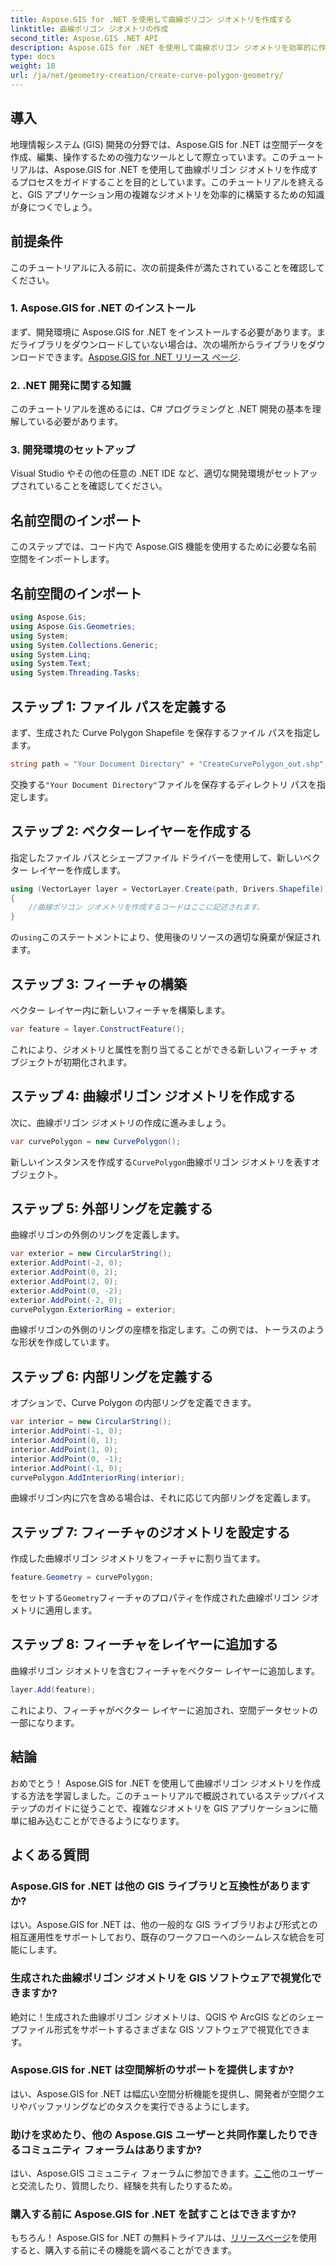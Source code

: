 ```yaml
---
title: Aspose.GIS for .NET を使用して曲線ポリゴン ジオメトリを作成する
linktitle: 曲線ポリゴン ジオメトリの作成
second_title: Aspose.GIS .NET API
description: Aspose.GIS for .NET を使用して曲線ポリゴン ジオメトリを効率的に作成する方法を学びます。 GIS アプリケーションにシームレスに接続するには、ステップバイステップのガイドに従ってください。
type: docs
weight: 18
url: /ja/net/geometry-creation/create-curve-polygon-geometry/
---
```

## 導入
地理情報システム (GIS) 開発の分野では、Aspose.GIS for .NET は空間データを作成、編集、操作するための強力なツールとして際立っています。このチュートリアルは、Aspose.GIS for .NET を使用して曲線ポリゴン ジオメトリを作成するプロセスをガイドすることを目的としています。このチュートリアルを終えると、GIS アプリケーション用の複雑なジオメトリを効率的に構築するための知識が身につくでしょう。
## 前提条件
このチュートリアルに入る前に、次の前提条件が満たされていることを確認してください。
### 1. Aspose.GIS for .NET のインストール
まず、開発環境に Aspose.GIS for .NET をインストールする必要があります。まだライブラリをダウンロードしていない場合は、次の場所からライブラリをダウンロードできます。[Aspose.GIS for .NET リリース ページ](https://releases.aspose.com/gis/net/).
### 2. .NET 開発に関する知識
このチュートリアルを進めるには、C# プログラミングと .NET 開発の基本を理解している必要があります。
### 3. 開発環境のセットアップ
Visual Studio やその他の任意の .NET IDE など、適切な開発環境がセットアップされていることを確認してください。

## 名前空間のインポート
このステップでは、コード内で Aspose.GIS 機能を使用するために必要な名前空間をインポートします。
## 名前空間のインポート
```csharp
using Aspose.Gis;
using Aspose.Gis.Geometries;
using System;
using System.Collections.Generic;
using System.Linq;
using System.Text;
using System.Threading.Tasks;
```

## ステップ 1: ファイル パスを定義する
まず、生成された Curve Polygon Shapefile を保存するファイル パスを指定します。
```csharp
string path = "Your Document Directory" + "CreateCurvePolygon_out.shp";
```
交換する`"Your Document Directory"`ファイルを保存するディレクトリ パスを指定します。
## ステップ 2: ベクターレイヤーを作成する
指定したファイル パスとシェープファイル ドライバーを使用して、新しいベクター レイヤーを作成します。
```csharp
using (VectorLayer layer = VectorLayer.Create(path, Drivers.Shapefile))
{
    //曲線ポリゴン ジオメトリを作成するコードはここに記述されます。
}
```
の`using`このステートメントにより、使用後のリソースの適切な廃棄が保証されます。
## ステップ 3: フィーチャの構築
ベクター レイヤー内に新しいフィーチャを構築します。
```csharp
var feature = layer.ConstructFeature();
```
これにより、ジオメトリと属性を割り当てることができる新しいフィーチャ オブジェクトが初期化されます。
## ステップ 4: 曲線ポリゴン ジオメトリを作成する
次に、曲線ポリゴン ジオメトリの作成に進みましょう。
```csharp
var curvePolygon = new CurvePolygon();
```
新しいインスタンスを作成する`CurvePolygon`曲線ポリゴン ジオメトリを表すオブジェクト。
## ステップ 5: 外部リングを定義する
曲線ポリゴンの外側のリングを定義します。
```csharp
var exterior = new CircularString();
exterior.AddPoint(-2, 0);
exterior.AddPoint(0, 2);
exterior.AddPoint(2, 0);
exterior.AddPoint(0, -2);
exterior.AddPoint(-2, 0);
curvePolygon.ExteriorRing = exterior;
```
曲線ポリゴンの外側のリングの座標を指定します。この例では、トーラスのような形状を作成しています。
## ステップ 6: 内部リングを定義する
オプションで、Curve Polygon の内部リングを定義できます。
```csharp
var interior = new CircularString();
interior.AddPoint(-1, 0);
interior.AddPoint(0, 1);
interior.AddPoint(1, 0);
interior.AddPoint(0, -1);
interior.AddPoint(-1, 0);
curvePolygon.AddInteriorRing(interior);
```
曲線ポリゴン内に穴を含める場合は、それに応じて内部リングを定義します。
## ステップ 7: フィーチャのジオメトリを設定する
作成した曲線ポリゴン ジオメトリをフィーチャに割り当てます。
```csharp
feature.Geometry = curvePolygon;
```
をセットする`Geometry`フィーチャのプロパティを作成された曲線ポリゴン ジオメトリに適用します。
## ステップ 8: フィーチャをレイヤーに追加する
曲線ポリゴン ジオメトリを含むフィーチャをベクター レイヤーに追加します。
```csharp
layer.Add(feature);
```
これにより、フィーチャがベクター レイヤーに追加され、空間データセットの一部になります。

## 結論
おめでとう！ Aspose.GIS for .NET を使用して曲線ポリゴン ジオメトリを作成する方法を学習しました。このチュートリアルで概説されているステップバイステップのガイドに従うことで、複雑なジオメトリを GIS アプリケーションに簡単に組み込むことができるようになります。
## よくある質問
### Aspose.GIS for .NET は他の GIS ライブラリと互換性がありますか?
はい。Aspose.GIS for .NET は、他の一般的な GIS ライブラリおよび形式との相互運用性をサポートしており、既存のワークフローへのシームレスな統合を可能にします。
### 生成された曲線ポリゴン ジオメトリを GIS ソフトウェアで視覚化できますか?
絶対に！生成された曲線ポリゴン ジオメトリは、QGIS や ArcGIS などのシェープファイル形式をサポートするさまざまな GIS ソフトウェアで視覚化できます。
### Aspose.GIS for .NET は空間解析のサポートを提供しますか?
はい、Aspose.GIS for .NET は幅広い空間分析機能を提供し、開発者が空間クエリやバッファリングなどのタスクを実行できるようにします。
### 助けを求めたり、他の Aspose.GIS ユーザーと共同作業したりできるコミュニティ フォーラムはありますか?
はい、Aspose.GIS コミュニティ フォーラムに参加できます。[ここ](https://forum.aspose.com/c/gis/33)他のユーザーと交流したり、質問したり、経験を共有したりするため。
### 購入する前に Aspose.GIS for .NET を試すことはできますか?
もちろん！ Aspose.GIS for .NET の無料トライアルは、[リリースページ](https://releases.aspose.com/)を使用すると、購入する前にその機能を調べることができます。